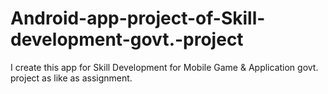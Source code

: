 # Android-app-project-of-Skill-development-govt.-project
I create this app for Skill Development for Mobile Game &amp; Application govt. project as like as assignment.

